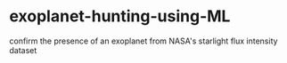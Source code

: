 # exoplanet-hunting-using-ML
confirm the presence of an exoplanet from NASA's starlight flux intensity dataset
